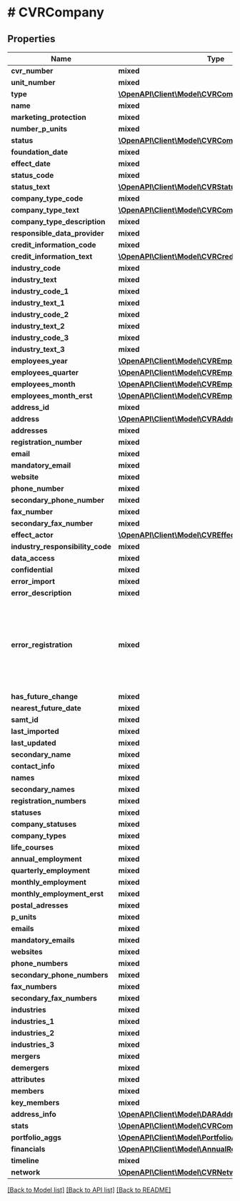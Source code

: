 # # CVRCompany

## Properties

Name | Type | Description | Notes
------------ | ------------- | ------------- | -------------
**cvr_number** | **mixed** |  |
**unit_number** | **mixed** |  |
**type** | [**\OpenAPI\Client\Model\CVRCompanyUnitTypeEnum**](CVRCompanyUnitTypeEnum.md) |  |
**name** | **mixed** |  | [optional]
**marketing_protection** | **mixed** |  |
**number_p_units** | **mixed** |  |
**status** | [**\OpenAPI\Client\Model\CVRCompanyStatusEnum**](CVRCompanyStatusEnum.md) |  |
**foundation_date** | **mixed** |  | [optional]
**effect_date** | **mixed** |  | [optional]
**status_code** | **mixed** |  | [optional]
**status_text** | [**\OpenAPI\Client\Model\CVRStatusTextEnum**](CVRStatusTextEnum.md) |  | [optional]
**company_type_code** | **mixed** |  | [optional]
**company_type_text** | [**\OpenAPI\Client\Model\CVRCompanyTypeEnum**](CVRCompanyTypeEnum.md) |  | [optional]
**company_type_description** | **mixed** |  | [optional]
**responsible_data_provider** | **mixed** |  | [optional]
**credit_information_code** | **mixed** |  | [optional]
**credit_information_text** | [**\OpenAPI\Client\Model\CVRCreditInformationTextEnum**](CVRCreditInformationTextEnum.md) |  | [optional]
**industry_code** | **mixed** |  | [optional]
**industry_text** | **mixed** |  | [optional]
**industry_code_1** | **mixed** |  | [optional]
**industry_text_1** | **mixed** |  | [optional]
**industry_code_2** | **mixed** |  | [optional]
**industry_text_2** | **mixed** |  | [optional]
**industry_code_3** | **mixed** |  | [optional]
**industry_text_3** | **mixed** |  | [optional]
**employees_year** | [**\OpenAPI\Client\Model\CVREmployeesYear**](CVREmployeesYear.md) |  | [optional]
**employees_quarter** | [**\OpenAPI\Client\Model\CVREmployeesQuarter**](CVREmployeesQuarter.md) |  | [optional]
**employees_month** | [**\OpenAPI\Client\Model\CVREmployeesMonth**](CVREmployeesMonth.md) |  | [optional]
**employees_month_erst** | [**\OpenAPI\Client\Model\CVREmployeesMonth**](CVREmployeesMonth.md) |  | [optional]
**address_id** | **mixed** |  | [optional]
**address** | [**\OpenAPI\Client\Model\CVRAddress**](CVRAddress.md) |  | [optional]
**addresses** | **mixed** |  |
**registration_number** | **mixed** |  | [optional]
**email** | **mixed** |  | [optional]
**mandatory_email** | **mixed** |  | [optional]
**website** | **mixed** |  | [optional]
**phone_number** | **mixed** |  | [optional]
**secondary_phone_number** | **mixed** |  | [optional]
**fax_number** | **mixed** |  | [optional]
**secondary_fax_number** | **mixed** |  | [optional]
**effect_actor** | [**\OpenAPI\Client\Model\CVREffectActorEnum**](CVREffectActorEnum.md) |  | [optional]
**industry_responsibility_code** | **mixed** |  | [optional]
**data_access** | **mixed** |  |
**confidential** | **mixed** |  | [optional]
**error_import** | **mixed** |  |
**error_description** | **mixed** |  | [optional]
**error_registration** | **mixed** | Nogle enheder kan ligge med denne værdi, hvis de er blevet registreret som følge af en systemfejl. |
**has_future_change** | **mixed** |  | [optional]
**nearest_future_date** | **mixed** |  | [optional]
**samt_id** | **mixed** |  |
**last_imported** | **mixed** |  |
**last_updated** | **mixed** |  |
**secondary_name** | **mixed** |  | [optional]
**contact_info** | **mixed** |  |
**names** | **mixed** |  |
**secondary_names** | **mixed** |  |
**registration_numbers** | **mixed** |  |
**statuses** | **mixed** |  |
**company_statuses** | **mixed** |  |
**company_types** | **mixed** |  |
**life_courses** | **mixed** |  |
**annual_employment** | **mixed** |  | [optional]
**quarterly_employment** | **mixed** |  | [optional]
**monthly_employment** | **mixed** |  | [optional]
**monthly_employment_erst** | **mixed** |  | [optional]
**postal_adresses** | **mixed** |  |
**p_units** | **mixed** |  |
**emails** | **mixed** |  | [optional]
**mandatory_emails** | **mixed** |  | [optional]
**websites** | **mixed** |  | [optional]
**phone_numbers** | **mixed** |  | [optional]
**secondary_phone_numbers** | **mixed** |  | [optional]
**fax_numbers** | **mixed** |  | [optional]
**secondary_fax_numbers** | **mixed** |  | [optional]
**industries** | **mixed** |  |
**industries_1** | **mixed** |  |
**industries_2** | **mixed** |  |
**industries_3** | **mixed** |  |
**mergers** | **mixed** |  |
**demergers** | **mixed** |  |
**attributes** | **mixed** |  |
**members** | **mixed** |  |
**key_members** | **mixed** |  |
**address_info** | [**\OpenAPI\Client\Model\DARAddress**](DARAddress.md) |  | [optional]
**stats** | [**\OpenAPI\Client\Model\CVRCompanyStats**](CVRCompanyStats.md) |  |
**portfolio_aggs** | [**\OpenAPI\Client\Model\PortfolioAggs**](PortfolioAggs.md) |  |
**financials** | [**\OpenAPI\Client\Model\AnnualReportComplete**](AnnualReportComplete.md) |  | [optional]
**timeline** | **mixed** |  |
**network** | [**\OpenAPI\Client\Model\CVRNetwork**](CVRNetwork.md) |  |

[[Back to Model list]](../../README.md#models) [[Back to API list]](../../README.md#endpoints) [[Back to README]](../../README.md)
